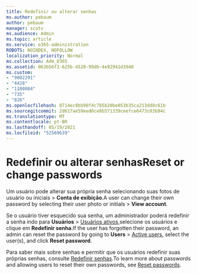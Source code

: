 ```yaml
---
title: Redefinir ou alterar senhas
ms.author: pebaum
author: pebaum
manager: scotv
ms.audience: Admin
ms.topic: article
ms.service: o365-administration
ROBOTS: NOINDEX, NOFOLLOW
localization_priority: Normal
ms.collection: Adm_O365
ms.assetid: 063b56f2-625b-4520-99db-4e92941d3940
ms.custom:
- "9002291"
- "4428"
- "1100004"
- "735"
- "826"
ms.openlocfilehash: 8714ec8bb90f4c785b20be053b35ca213dd8c61b
ms.sourcegitcommit: 2d617ae59eed0ce8b571339ceefce6473c03b94c
ms.translationtype: MT
ms.contentlocale: pt-BR
ms.lasthandoff: 05/19/2021
ms.locfileid: "52569639"
---
```

# <a name="reset-or-change-passwords"></a><span data-ttu-id="4a886-102">Redefinir ou alterar senhas</span><span class="sxs-lookup"><span data-stu-id="4a886-102">Reset or change passwords</span></span>

<span data-ttu-id="4a886-103">Um usuário pode alterar sua própria senha selecionando suas fotos de usuário ou iniciais > **Conta de exibição**.</span><span class="sxs-lookup"><span data-stu-id="4a886-103">A user can change their own password by selecting their user photo or initials > **View account**.</span></span>
  
<span data-ttu-id="4a886-104">Se o usuário tiver esquecido sua senha, um administrador poderá redefinir a senha indo para **Usuários**  >  [Usuários ativos,](https://portal.office.com/adminportal/home#/users)selecione os usuários e clique em **Redefinir senha**.</span><span class="sxs-lookup"><span data-stu-id="4a886-104">If the user has forgotten their password, an admin can reset the password by going to **Users** > [Active users](https://portal.office.com/adminportal/home#/users), select the user(s), and click **Reset password**.</span></span>
  
<span data-ttu-id="4a886-105">Para saber mais sobre senhas e permitir que os usuários redefinir suas próprias senhas, consulte [Redefinir senhas](/microsoft-365/admin/add-users/reset-passwords).</span><span class="sxs-lookup"><span data-stu-id="4a886-105">To learn more about passwords and allowing users to reset their own passwords, see [Reset passwords](/microsoft-365/admin/add-users/reset-passwords).</span></span>
